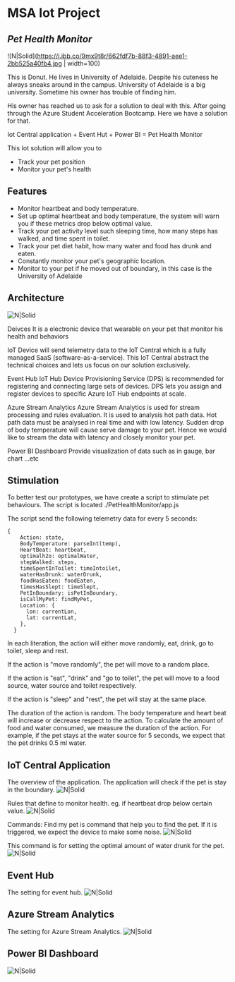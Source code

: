 # MSA Iot Project
## _Pet Health Monitor_

![N|Solid](https://i.ibb.co/9mx9t8r/662fdf7b-88f3-4891-aee1-2bb525a40fb4.jpg | width=100)

This is Donut. He lives in University of Adelaide. Despite his cuteness he always sneaks around in the campus. University of Adelaide is a big university. Sometime his owner has trouble of finding him.

His owner has reached us to ask for a solution to deal with this. After going through the Azure Student Acceleration Bootcamp. Here we have a solution for that.

Iot Central application + Event Hut + Power BI = Pet Health Monitor

This Iot solution will allow you to

- Track your pet position
- Monitor your pet's health 

## Features

- Monitor heartbeat and body temperature.
- Set up optimal heartbeat and body temperature, the system will warn you if these metrics drop below optimal value.
- Track your pet activity level such sleeping time, how many steps has walked, and time spent in toilet.
- Track your pet diet habit, how many water and food has drunk and eaten.
- Constantly monitor your pet's geographic location.
- Monitor to your pet if he moved out of boundary, in this case is the University of Adelaide

## Architecture
![N|Solid](https://dm2305files.storage.live.com/y4mdSTnYN3v9WST-tdy4P3z0pM7A1ek_HDo4dlar_mrBPqcSuYVrcon_UD0ArE9MuYfyBao3Znalbj1YS9liCee1EHKa0Ty5R7E_KFi4MacJ5LGsHygVp29rIur-u16Fv3FdZSYjgPzAaCR2-p4B3QdTKI9l1-GsjpGbQJ8bvlm9cJxyzYvDtPMqoBFKAlOm3zs?width=1666&height=354&cropmode=none)

Deivces
It is a electronic device that wearable on your pet that monitor his health and behaviors

IoT
Device will send telemetry data to the IoT Central which is a fully managed SaaS (software-as-a-service). This IoT Central abstract the technical choices and lets us focus on our solution exclusively.

Event Hub
IoT Hub Device Provisioning Service (DPS) is recommended for registering and connecting large sets of devices. DPS lets you assign and register devices to specific Azure IoT Hub endpoints at scale.

Azure Stream Analytics
Azure Stream Analytics is used for stream processing and rules evaluation. It is used to analysis hot path data. Hot path data must be analysed in real time and with low latency. Sudden drop of body temperature will cause serve damage to your pet. Hence we would like to stream the data with latency and closely monitor your pet.

Power BI Dashboard
Provide visualization of data such as in gauge, bar chart ...etc

## Stimulation
To better test our prototypes, we have create a script to stimulate pet behaviours. The script is located ./PetHealthMonitor/app.js

The script send the following telemetry data for every 5 seconds:
```
{
    Action: state,
    BodyTemperature: parseInt(temp),
    HeartBeat: heartbeat,
    optimalh2o: optimalWater,
    stepWalked: steps,
    timeSpentInToilet: timeIntoilet,
    waterHasDrunk: waterDrunk,
    foodHasEaten: foodEaten,
    timesHasSlept: timeSlept,
    PetInBoundary: isPetInBoundary,
    isCallMyPet: findMyPet,
    Location: {
      lon: currentLon,
      lat: currentLat,
    },
  }
```

In each literation, the action will either move randomly, eat, drink, go to toilet, sleep and rest.

If the action is "move randomly", the pet will move to a random place.

If the action is "eat", "drink" and "go to toilet", the pet will move to a food source, water source and toilet respectively.

If the action is "sleep" and "rest", the pet will stay at the same place.

The duration of the action is random. The body temperature and heart beat will increase or decrease respect to the action. To calculate the amount of food and water consumed, we measure the duration of the action. For example, if the pet stays at the water source for 5 seconds, we expect that the pet drinks 0.5 ml water.

## IoT Central Application
The overview of the application. The application will check if the pet is stay in the boundary.
![N|Solid](https://dm2305files.storage.live.com/y4m2rKa_lAEVPonue_xGOV51w257J6OSyODp-ZSWmauMkXygd1ZljnblzuzDcAEgdtseC7kF0YIUC7EIxSLnidpr2fD0ndieQTyI9wLM5xRA0N2QSiG788B_7Vibn60fkv4Ekb-aVgqXUTIyNeK0uTOSVkerNtZpZ6kXES003ssVWTjglEE1jPlPL-OrdhtM9Ye?width=2126&height=1216&cropmode=none)

Rules that define to monitor health. eg. if heartbeat drop below certain value.
![N|Solid](https://i.ibb.co/25gNjgx/Screen-Shot-2021-09-15-at-8-51-56-pm.png)

Commands:
Find my pet is command that help you to find the pet. If it is triggered, we expect the device to make some noise.
![N|Solid](https://i.ibb.co/94Sjv2V/Screen-Shot-2021-09-15-at-8-58-06-pm.png)

This command is for setting the optimal amount of water drunk for the pet. 
![N|Solid](https://i.ibb.co/MCD36cG/Screen-Shot-2021-09-15-at-8-59-29-pm.png)

## Event Hub
The setting for event hub.
![N|Solid](https://i.ibb.co/hHKcj8d/Screen-Shot-2021-09-15-at-9-11-10-pm.png)

## Azure Stream Analytics
The setting for Azure Stream Analytics.
![N|Solid](https://i.ibb.co/1X2mfyG/Screen-Shot-2021-09-15-at-9-13-21-pm.png)

## Power BI Dashboard
![N|Solid](https://dm2305files.storage.live.com/y4mNfDhqFJDSbHXSiF7SnnqQjhBZxu1s5X1_DdHqgrWwCMZW5kkLaEcraukexfhG16HulJJANuxIGliw-qEYbz1PLkdM7W1zQRMpIDAyAXSHyzbt9gNccQwKyBWHCQ_Gy5isDPindjDKi-ryFl5sU86LeO0OmXQmTxmPDqSEd9hh4pyPn_-CSsMr79oDDSJcAts?width=2860&height=1564&cropmode=none)
